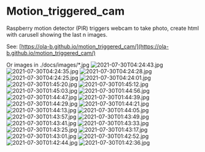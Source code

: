 # Motion_triggered_cam
Raspberry motion detector (PIR) triggers webcam to take photo, create html with carusell showing the last n images.

See: [https://ola-b.github.io/motion_triggered_cam/](https://ola-b.github.io/motion_triggered_cam/)


Or images in ./docs/images/*.jpg
![2021-07-30T04:24:43.jpg](https://github.com/Ola-B/motion_triggered_cam/blob/main/docs/images/2021-07-30T04:24:43.jpg "2021-07-30T04:24:43.jpg")
![2021-07-30T04:24:35.jpg](https://github.com/Ola-B/motion_triggered_cam/blob/main/docs/images/2021-07-30T04:24:35.jpg "2021-07-30T04:24:35.jpg")
![2021-07-30T04:24:28.jpg](https://github.com/Ola-B/motion_triggered_cam/blob/main/docs/images/2021-07-30T04:24:28.jpg "2021-07-30T04:24:28.jpg")
![2021-07-30T04:24:25.jpg](https://github.com/Ola-B/motion_triggered_cam/blob/main/docs/images/2021-07-30T04:24:25.jpg "2021-07-30T04:24:25.jpg")
![2021-07-30T04:24:01.jpg](https://github.com/Ola-B/motion_triggered_cam/blob/main/docs/images/2021-07-30T04:24:01.jpg "2021-07-30T04:24:01.jpg")
![2021-07-30T01:45:20.jpg](https://github.com/Ola-B/motion_triggered_cam/blob/main/docs/images/2021-07-30T01:45:20.jpg "2021-07-30T01:45:20.jpg")
![2021-07-30T01:45:12.jpg](https://github.com/Ola-B/motion_triggered_cam/blob/main/docs/images/2021-07-30T01:45:12.jpg "2021-07-30T01:45:12.jpg")
![2021-07-30T01:45:03.jpg](https://github.com/Ola-B/motion_triggered_cam/blob/main/docs/images/2021-07-30T01:45:03.jpg "2021-07-30T01:45:03.jpg")
![2021-07-30T01:44:56.jpg](https://github.com/Ola-B/motion_triggered_cam/blob/main/docs/images/2021-07-30T01:44:56.jpg "2021-07-30T01:44:56.jpg")
![2021-07-30T01:44:47.jpg](https://github.com/Ola-B/motion_triggered_cam/blob/main/docs/images/2021-07-30T01:44:47.jpg "2021-07-30T01:44:47.jpg")
![2021-07-30T01:44:39.jpg](https://github.com/Ola-B/motion_triggered_cam/blob/main/docs/images/2021-07-30T01:44:39.jpg "2021-07-30T01:44:39.jpg")
![2021-07-30T01:44:29.jpg](https://github.com/Ola-B/motion_triggered_cam/blob/main/docs/images/2021-07-30T01:44:29.jpg "2021-07-30T01:44:29.jpg")
![2021-07-30T01:44:21.jpg](https://github.com/Ola-B/motion_triggered_cam/blob/main/docs/images/2021-07-30T01:44:21.jpg "2021-07-30T01:44:21.jpg")
![2021-07-30T01:44:13.jpg](https://github.com/Ola-B/motion_triggered_cam/blob/main/docs/images/2021-07-30T01:44:13.jpg "2021-07-30T01:44:13.jpg")
![2021-07-30T01:44:05.jpg](https://github.com/Ola-B/motion_triggered_cam/blob/main/docs/images/2021-07-30T01:44:05.jpg "2021-07-30T01:44:05.jpg")
![2021-07-30T01:43:57.jpg](https://github.com/Ola-B/motion_triggered_cam/blob/main/docs/images/2021-07-30T01:43:57.jpg "2021-07-30T01:43:57.jpg")
![2021-07-30T01:43:49.jpg](https://github.com/Ola-B/motion_triggered_cam/blob/main/docs/images/2021-07-30T01:43:49.jpg "2021-07-30T01:43:49.jpg")
![2021-07-30T01:43:41.jpg](https://github.com/Ola-B/motion_triggered_cam/blob/main/docs/images/2021-07-30T01:43:41.jpg "2021-07-30T01:43:41.jpg")
![2021-07-30T01:43:33.jpg](https://github.com/Ola-B/motion_triggered_cam/blob/main/docs/images/2021-07-30T01:43:33.jpg "2021-07-30T01:43:33.jpg")
![2021-07-30T01:43:25.jpg](https://github.com/Ola-B/motion_triggered_cam/blob/main/docs/images/2021-07-30T01:43:25.jpg "2021-07-30T01:43:25.jpg")
![2021-07-30T01:43:17.jpg](https://github.com/Ola-B/motion_triggered_cam/blob/main/docs/images/2021-07-30T01:43:17.jpg "2021-07-30T01:43:17.jpg")
![2021-07-30T01:43:01.jpg](https://github.com/Ola-B/motion_triggered_cam/blob/main/docs/images/2021-07-30T01:43:01.jpg "2021-07-30T01:43:01.jpg")
![2021-07-30T01:42:52.jpg](https://github.com/Ola-B/motion_triggered_cam/blob/main/docs/images/2021-07-30T01:42:52.jpg "2021-07-30T01:42:52.jpg")
![2021-07-30T01:42:44.jpg](https://github.com/Ola-B/motion_triggered_cam/blob/main/docs/images/2021-07-30T01:42:44.jpg "2021-07-30T01:42:44.jpg")
![2021-07-30T01:42:36.jpg](https://github.com/Ola-B/motion_triggered_cam/blob/main/docs/images/2021-07-30T01:42:36.jpg "2021-07-30T01:42:36.jpg")
